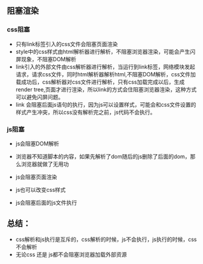 ## 阻塞渲染
### css阻塞
- 只有link标签引入的css文件会阻塞页面渲染
- style中的css样式由html解析器进行解析，不阻塞浏览器渲染，可能会产生闪屏现象，不阻塞DOM解析
- link引入的外部文件由css解析器进行解析，当运行到link标签，网络模块发起请求，请求css文件，同时html解析器解析html,不阻塞DOM解析，css文件加载成功后，css解析器对css文件进行解析，只有css加载完成以后，生成render tree,页面才进行渲染，所以link的方式会住阻塞浏览器渲染，这种方式可以避免闪屏问题。
- link 会阻塞后面js语句的执行，因为js可以设置样式，可能会和css文件设置的样式产生冲突，所以css没有解析完之前，js代码不会执行。
### js阻塞
- js会阻塞DOM解析
 + 浏览器不知道脚本的内容，如果先解析了dom随后的js删除了后面的dom，那么浏览器就做了无用功
- js会阻塞页面渲染
 + js也可以改变css样式
- js会阻塞后面的js文件执行
## 总结：
 - css解析和js执行是互斥的，css解析的时候，js不会执行，js执行的时候，css不会解析
 - 无论css 还是 js都不会阻塞浏览器加载外部资源